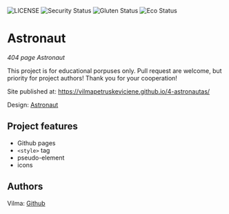 ![LICENSE](https://img.shields.io/badge/license-MIT-blue.svg?style=flat-square)
![Security Status](https://img.shields.io/security-headers?label=Security&url=https%3A%2F%2Fgithub.com&style=flat-square)
![Gluten Status](https://img.shields.io/badge/Gluten-Free-green.svg)
![Eco Status](https://img.shields.io/badge/ECO-Friendly-green.svg)

# Astronaut

_404 page Astronaut_

This project is for educational porpuses only. Pull request are welcome, but priority for project authors! Thank you for your cooperation!

Site published at: https://vilmapetruskeviciene.github.io/4-astronautas/

Design: [Astronaut](https://cdn.dribbble.com/users/1355613/screenshots/5964475/space.gif)

## Project features

-   Github pages
-   `<style>` tag
-   pseudo-element
-   icons

## Authors

Vilma: [Github](https://github.com/VilmaPetruskeviciene)

